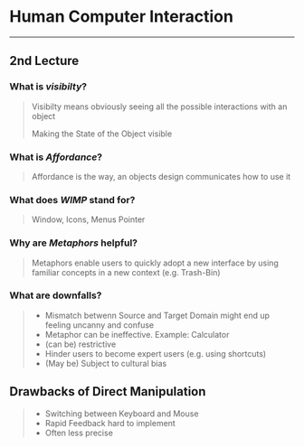 
# Human Computer Interaction
  
---
## 2nd Lecture
### What is *visibilty*?
>	Visibilty means obviously seeing all the possible interactions with an object
>
> Making the State of the Object visible
	
### What is *Affordance*?
>	Affordance is the way, an objects design communicates how to use it
	
### What does *WIMP* stand for?
>	Window, Icons, Menus Pointer
	
### Why are *Metaphors* helpful?
>	Metaphors enable users to quickly adopt a new interface by using familiar concepts in a new context (e.g. Trash-Bin)
	
### What are downfalls?
> - Mismatch betwenn Source and Target Domain might end up feeling uncanny and confuse
> - Metaphor can be ineffective. Example: Calculator
> - (can be) restrictive
> - Hinder users to become expert users (e.g. using shortcuts)
> - (May be) Subject to cultural bias

## Drawbacks of Direct Manipulation
> - Switching between Keyboard and Mouse
> - Rapid Feedback hard to implement
> -  Often less precise
